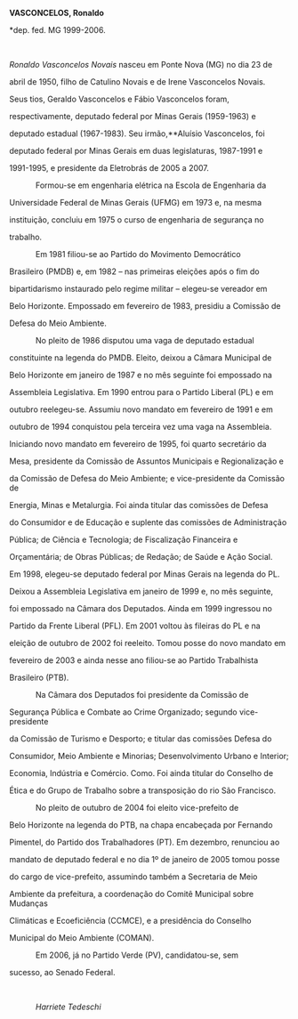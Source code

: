 **VASCONCELOS, Ronaldo**



\*dep. fed. MG 1999-2006.



           



*Ronaldo Vasconcelos Novais* nasceu em Ponte Nova (MG) no dia 23 de

abril de 1950, filho de Catulino Novais e de Irene Vasconcelos Novais.

Seus tios, Geraldo Vasconcelos e Fábio Vasconcelos foram,

respectivamente, deputado federal por Minas Gerais (1959-1963) e

deputado estadual (1967-1983). Seu irmão,**Aluísio Vasconcelos, foi

deputado federal por Minas Gerais em duas legislaturas, 1987-1991 e

1991-1995, e presidente da Eletrobrás de 2005 a 2007.



            Formou-se em engenharia elétrica na Escola de Engenharia da

Universidade Federal de Minas Gerais (UFMG) em 1973 e, na mesma

instituição, concluiu em 1975 o curso de engenharia de segurança no

trabalho.



            Em 1981 filiou-se ao Partido do Movimento Democrático

Brasileiro (PMDB) e, em 1982 – nas primeiras eleições após o fim do

bipartidarismo instaurado pelo regime militar – elegeu-se vereador em

Belo Horizonte. Empossado em fevereiro de 1983, presidiu a Comissão de

Defesa do Meio Ambiente.



            No pleito de 1986 disputou uma vaga de deputado estadual

constituinte na legenda do PMDB. Eleito, deixou a Câmara Municipal de

Belo Horizonte em janeiro de 1987 e no mês seguinte foi empossado na

Assembleia Legislativa. Em 1990 entrou para o Partido Liberal (PL) e em

outubro reelegeu-se. Assumiu novo mandato em fevereiro de 1991 e em

outubro de 1994 conquistou pela terceira vez uma vaga na Assembleia.

Iniciando novo mandato em fevereiro de 1995, foi quarto secretário da

Mesa, presidente da Comissão de Assuntos Municipais e Regionalização e

da Comissão de Defesa do Meio Ambiente; e vice-presidente da Comissão de

Energia, Minas e Metalurgia. Foi ainda titular das comissões de Defesa

do Consumidor e de Educação e suplente das comissões de Administração

Pública; de Ciência e Tecnologia; de Fiscalização Financeira e

Orçamentária; de Obras Públicas; de Redação; de Saúde e Ação Social.



Em 1998, elegeu-se deputado federal por Minas Gerais na legenda do PL.

Deixou a Assembleia Legislativa em janeiro de 1999 e, no mês seguinte,

foi empossado na Câmara dos Deputados. Ainda em 1999 ingressou no

Partido da Frente Liberal (PFL). Em 2001 voltou às fileiras do PL e na

eleição de outubro de 2002 foi reeleito. Tomou posse do novo mandato em

fevereiro de 2003 e ainda nesse ano filiou-se ao Partido Trabalhista

Brasileiro (PTB).



            Na Câmara dos Deputados foi presidente da Comissão de

Segurança Pública e Combate ao Crime Organizado; segundo vice-presidente

da Comissão de Turismo e Desporto; e titular das comissões Defesa do

Consumidor, Meio Ambiente e Minorias; Desenvolvimento Urbano e Interior;

Economia, Indústria e Comércio. Como. Foi ainda titular do Conselho de

Ética e do Grupo de Trabalho sobre a transposição do rio São Francisco.



            No pleito de outubro de 2004 foi eleito vice-prefeito de

Belo Horizonte na legenda do PTB, na chapa encabeçada por Fernando

Pimentel, do Partido dos Trabalhadores (PT). Em dezembro, renunciou ao

mandato de deputado federal e no dia 1º de janeiro de 2005 tomou posse

do cargo de vice-prefeito, assumindo também a Secretaria de Meio

Ambiente da prefeitura, a coordenação do Comitê Municipal sobre Mudanças

Climáticas e Ecoeficiência (CCMCE), e a presidência do Conselho

Municipal do Meio Ambiente (COMAN).



            Em 2006, já no Partido Verde (PV), candidatou-se, sem

sucesso, ao Senado Federal.



 



            *Harriete Tedeschi*



 



